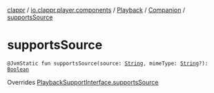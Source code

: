 [clappr](../../../index.md) / [io.clappr.player.components](../../index.md) / [Playback](../index.md) / [Companion](index.md) / [supportsSource](./supports-source.md)

# supportsSource

`@JvmStatic fun supportsSource(source: `[`String`](https://kotlinlang.org/api/latest/jvm/stdlib/kotlin/-string/index.html)`, mimeType: `[`String`](https://kotlinlang.org/api/latest/jvm/stdlib/kotlin/-string/index.html)`?): `[`Boolean`](https://kotlinlang.org/api/latest/jvm/stdlib/kotlin/-boolean/index.html)

Overrides [PlaybackSupportInterface.supportsSource](../../-playback-support-interface/supports-source.md)

